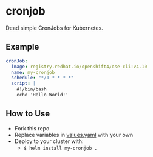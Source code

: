 # cronjob

Dead simple CronJobs for Kubernetes.

## Example

```yaml
cronJob:
  image: registry.redhat.io/openshift4/ose-cli:v4.10
  name: my-cronjob
  schedule: "*/1 * * * *"
  script: |
    #!/bin/bash
    echo 'Hello World!'
```

## How to Use

* Fork this repo
* Replace variables in [values.yaml](values.yaml) with your own
* Deploy to your cluster with:
    * `$ helm install my-cronjob .`
